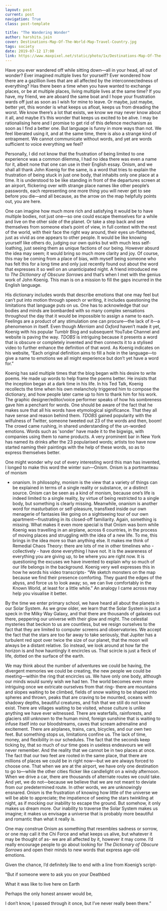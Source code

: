 ```yaml
---
layout: post
current: post
navigation: True
class: post-template

title: "The Wandering Wonder"
author: harshita.jain
cover: Destinations-Map-Of-The-World-Map-Travel-Country.jpg
tags: society
date: 2019-07-12 17:00
link: https://www.maxpixel.net/static/photo/1x/Destinations-Map-Of-The-World-Map-Travel-Country-235941.jpg
---
```

Have you ever wandered off while sitting down―all in your head, all out of
wonder? Ever imagined multiple lives for yourself? Ever wondered how there are a
gazillion lives that are all affected by the interconnectedness of everything?
Has there been a time when you have wanted to exchange places, or be at multiple
places, living multiple lives at the same time? If you have, my friend, we are
aboard the same boat and I hope your frustration wards off just as soon as I
wish for mine to leave. Or maybe, just maybe, better yet, this wonder is what
keeps us afloat, keeps us from dreading the worst. We know there’s a lot that
exists, we know we may never know about it all, and maybe it’s this wonder that
keeps us excited to be alive. I may be rationalising here and I promise to get
rid of this defence mechanism as soon as I find a better one. But language is
funny in more ways than not. We feel liberated using it, and at the same time,
there is also a strange kind of entrapment. We cannot communicate without words,
and yet are words sufficient to voice everything we feel?

Personally, I did not know that the frustration of being limited to one
experience was a common dilemma, I had no idea there was even a name for it,
albeit none that one can use in their English essay. Onism, and we shall all
thank John Koenig for the same, is a word that tries to explain the frustration
of being stuck in just one body, that inhabits only one place at a time. It is
understood to be like standing in front of the departures screen at an airport,
flickering over with strange place names like other people’s passwords, each
representing one more thing you will never get to see before you die―and all
because, as the arrow on the map helpfully points out, you are here.

One can imagine how much more rich and satisfying it would be to have multiple
bodies, not just one―so one could escape themselves for a while and live on the
other side of the planet. Or take a step back and see themselves from someone
else’s point of view, in full context with the rest of the world, with their
face the right way around, their eyes un-flattened, just as vivid as one appears
to other people. It would be like knowing yourself like others do, judging our
own quirks but with much less self-loathing, just seeing them as unique factions
of our being. However absurd the idea may seem; it would bring so much more
clarity and joy. Of course, this may be coming from a place of bias, with myself
being someone who has felt this for a long time and only just recently found out
about the word that expresses it so well on an unanticipated night. A friend
introduced me to *The Dictionary of Obscure Sorrows* and that’s when I met with
the genius work of John Koenig. This man is on a mission to fill the gaps
incurred in the English language.

His dictionary includes words that describe emotions that one may feel but can’t
put into motion through speech or writing, it includes questioning the
limitations that language puts on us. One has to acknowledge that our bodies and
minds are bombarded with so many complex sensations throughout the day that it
would be impossible to assign a name to each. Feelings are a product of any
stimulation one can procure―the lack of it―a phenomenon in itself. Even though
*Merriam* and *Oxford* haven’t made it yet, Koenig with his popular Tumblr Blog
and subsequent YouTube Channel and website is paving the way. *TDOBS* is
intriguing because it presents a word that is obscure or completely invented and
then connects it to a stylised video to further enhance the definition of that
word. As Koenig indicates on his website, “Each original definition aims to fill
a hole in the language—to give a name to emotions we all might experience but
don’t yet have a word for.”

Koenig has said multiple times that the blog began with his desire to write
poems. He made up words to help frame the poems better. He insists that the
inception began at a dark time in his life. In his Ted Talk, Koenig recollects
the time when his own melancholy triggered him to compose the dictionary, and
how people later came up to him to thank him for his work. The graphic
designer/editor/voice performer speaks of how his sombreness gave him a penchant
for words. One should be aware of the fact that he makes sure that all his words
have etymological significance. That they all have sense and reason behind them.
*TDOBS* gained popularity with the wilfulness of Twitter, someone tweeted out 23
of the words and then, boom! The crowd came rushing, in shared understanding of
the un-worded emotions. Words such as 'sonder' have made it to the bigwigs, with
companies using them to name products. A very prominent bar in New York has
named its drinks after the 23 popularised words; artists too have now started
naming their paintings with the help of these words, so as to express themselves
better.

One might wonder why out of every interesting word this man has invented, I
longed to make this word the winter sun―Onism. Onism is a portmanteau of monism
+ onanism. In philosophy, monism is the view that a variety of things can be
explained in terms of a single reality or substance, or a distinct source. Onism
can be seen as a kind of monism, because one’s life is indeed limited to a
single reality, by virtue of being restricted to a single body, but something is
clearly missing. Meanwhile, onanism is another word for masturbation or
self-pleasure, transfixed inside our own menagerie of fantasies like going on a
sightseeing tour of our own apartment—frustrating in its closed-off familiarity.
Again, something is missing. What makes it even more special is that Onism was
born while Koenig was travelling in an airplane, across 6 countries, in the
process of moving places and struggling with the idea of a new life. To me, this
brings in the idea more so than anything else. It makes me think of Remedial
Chaos Theory: there are lots of me in other timelines who - collectively - have
done everything I have not. It is the awareness of everything you are giving up,
to be where you are right now. It is questioning the excuses we have invented to
explain why so much of our life belongs in the background. Koenig very well
expresses this in how he words his video transcripts- “We sketch monsters on the
map because we find their presence comforting. They guard the edges of the
abyss, and force us to look away; so, we can live comfortably in the Known
World, at least for a little while.” An analogy I came across may help you
visualise it better.

By the time we enter primary school, we have heard all about the planets in our
Solar System. As we grow older, we learn that the Solar System is just a speck
in the Milky Way Galaxy, and that there are thousands of galaxies out there,
peppering our universe with their glow and might. The celestial mysteries that
beckon to us are countless, but we resign ourselves to the fact that they are
limited to computer screens and observatories. We accept the fact that the stars
are too far away to take seriously, that Jupiter has a turbulent red spot over
twice the size of our planet, that the moon will always be a distant relative.
So instead, we look around at how far the horizon is and how hauntingly it
encircles us. That scircle is just a fleck of life, dotted on the surface of the
earth.

We may think about the number of adventures we could be having, the divergent
memories we could be creating, the new people we could be meeting—within the
ring that encircles us. We have only one body, although our minds would surely
wish we had ten. The world becomes even more intriguing once we extricate
ourselves from that ring- there are mountains and slopes waiting to be climbed,
fields of snow waiting to be shaped into spheres and thrown, peaks that are
craving to be mounted, oceans with shadowy depths, beautiful creatures, and fish
that we still do not know exist. There are villages waiting to be visited, whose
culture is unlike anything we have ever witnessed. There are waterfalls,
rainforests, and glaciers still unknown to the human mind, foreign sunshine that
is waiting to infuse itself into our bloodstreams, caves that scream adrenaline
and excitement. There are airplanes, trains, cars, bicycles, and our own two
feet. But something stops us, limitations confine us. The lack of time, money,
and flexibility in our schedules. The fact that the seconds keep ticking by,
that so much of our time goes in useless endeavours we will never remember. And
the reality that we cannot be in two places at once. The fact that our two feet
are rooted in the same place, that there are millions of places we could be in
right now—but we are always forced to choose one. That when we are at the
airport, we have only one destination to go to—while the other cities flicker
like candlelight on a windy afternoon. When we drive a car, there are thousands
of alternate routes we could take. And yet, we do not—because we believe that we
are not meant to deviate from our predetermined route. In other words, we are
unknowingly ensnared. Onism is the frustration of knowing how little of the
universe we will be able to appreciate; the impatience of seeing the stars
twinkling at night, as if mocking our inability to escape the ground. But
somehow, it only makes us dream more. Our inability to traverse the Solar System
makes us imagine; it makes us envisage a universe that is probably more
beautiful and romantic than what it really is. 

One may construe Onism as something that resembles sadness or sorrow, or one may
call it the Chi Force and what keeps us alive, but whatever it may be thought of
as- we are all affected by it, however it may come. I’d really encourage people
to go about looking for *The Dictionary of Obscure Sorrows* and open their minds
to new words that express age-old emotions. 

Given the chance, I’d definitely like to end with a line from Koenig’s script- 

"But if someone were to ask you on your Deathbed

What it was like to live here on Earth

Perhaps the only honest answer would be,

I don’t know, I passed through it once, but I’ve never really been there.”
